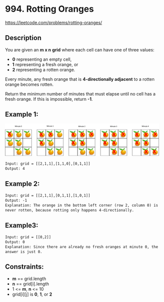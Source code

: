 # 994. Rotting Oranges

https://leetcode.com/problems/rotting-oranges/

## Description

You are given an __m x n__ __grid__ where each cell can have one of three values:

- __0__ representing an empty cell,
- __1__ representing a fresh orange, or
- __2__ representing a rotten orange.

Every minute, any fresh orange that is **4-directionally adjacent** to a rotten orange becomes rotten.

Return the minimum number of minutes that must elapse until no cell has a fresh orange. If this is impossible, return __-1__.


## Example 1:

![img.png](example_images/img.png)

    Input: grid = [[2,1,1],[1,1,0],[0,1,1]]
    Output: 4


## Example 2:

    Input: grid = [[2,1,1],[0,1,1],[1,0,1]]
    Output: -1
    Explanation: The orange in the bottom left corner (row 2, column 0) is never rotten, because rotting only happens 4-directionally.


## Example3:

    Input: grid = [[0,2]]
    Output: 0
    Explanation: Since there are already no fresh oranges at minute 0, the answer is just 0.


## Constraints:

- __m__ == grid.length 
- __n__ == grid[i].length 
- 1 <= __m__, __n__ <= 10 
- grid[i][j] is __0__, __1__, or __2__